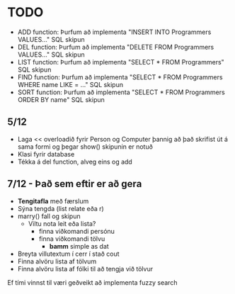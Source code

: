 # TODO

* ADD function: Þurfum að implementa "INSERT INTO Programmers VALUES..."  SQL skipun
* DEL function: Þurfum að implementa "DELETE FROM Programmers VALUES..." SQL skipun
* LIST function: Þurfum að implementa "SELECT * FROM Programmers" SQL skipun
* FIND function: Þurfum að implementa "SELECT * FROM Programmers WHERE name LIKE = ..." SQL skipun
* SORT function: Þurfum að implementa "SELECT * FROM Programmers ORDER BY name" SQL skipun

## 5/12

* Laga << overloadið fyrir Person og Computer þannig að það skrifist út á sama formi og þegar show() skipunin er notuð
* Klasi fyrir database
* Tékka á del function, alveg eins og add

## 7/12 - Það sem eftir er að gera

* **Tengitafla** með færslum
* Sýna tengda (list relate eða r)
* marry() fall og skipun
	* Viltu nota leit eða lista?
		* finna viðkomandi persónu
		* finna viðkomandi tölvu
			* **bamm** simple as dat
* Breyta villutextum í cerr í stað cout
* Finna alvöru lista af tölvum
* Finna alvöru lista af fólki til að tengja við tölvur

Ef tími vinnst til væri geðveikt að implementa fuzzy search
